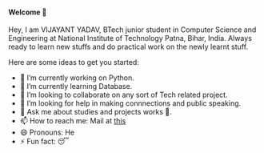 #### Welcome 🙂 

Hey, I am VIJAYANT YADAV, BTech junior student in Computer Science and Engineering at National Institute of Technology Patna, Bihar, India. Always ready to learn new stuffs and do practical work on the newly learnt stuff. 

Here are some ideas to get you started:

- 🔭 I’m currently working on Python.
- 🌱 I’m currently learning Database.
- 👯 I’m looking to collaborate on any sort of Tech related project.
- 🤔 I’m looking for help in making connnections and public speaking.
- 💬 Ask me about studies and projects works 😬.
- 📫 How to reach me: Mail at [this](mailto:vijayant.ug18@nitp.ac.in)
- 😄 Pronouns: He
- ⚡ Fun fact: 😴
